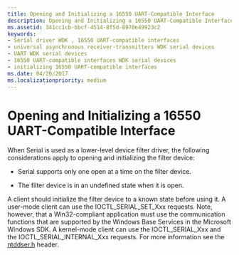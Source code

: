 ```yaml
---
title: Opening and Initializing a 16550 UART-Compatible Interface
description: Opening and Initializing a 16550 UART-Compatible Interface
ms.assetid: 341cc1cb-bbcf-4514-8f5d-8970e49923c2
keywords:
- Serial driver WDK , 16550 UART-compatible interfaces
- universal asynchronous receiver-transmitters WDK serial devices
- UART WDK serial devices
- 16550 UART-compatible interfaces WDK serial devices
- initializing 16550 UART-compatible interfaces
ms.date: 04/20/2017
ms.localizationpriority: medium
---
```


# Opening and Initializing a 16550 UART-Compatible Interface

When Serial is used as a lower-level device filter driver, the following considerations apply to opening and initializing the filter device:

- Serial supports only one open at a time on the filter device.

- The filter device is in an undefined state when it is open.

A client should initialize the filter device to a known state before using it. A user-mode client can use the IOCTL\_SERIAL\_SET\_Xxx requests. Note, however, that a Win32-compliant application must use the communication functions that are supported by the Windows Base Services in the Microsoft Windows SDK. A kernel-mode client can use the IOCTL\_SERIAL\_Xxx and the IOCTL\_SERIAL\_INTERNAL\_Xxx requests. For more information see the [ntddser.h](https://docs.microsoft.com/windows-hardware/drivers/ddi/ntddser/) header.
